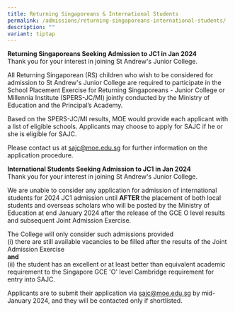 ```yaml
---
title: Returning Singaporeans & International Students
permalink: /admissions/returning-singaporeans-international-students/
description: ""
variant: tiptap
---
```

<p><strong>Returning Singaporeans Seeking Admission to JC1 in Jan 2024<br></strong>Thank you for your interest in joining St Andrew's Junior College.</p><p>All Returning Singaporean (RS) children who wish to be considered for admission to St Andrew's Junior College are required to participate in the School Placement Exercise for Returning Singaporeans - Junior College or Millennia Institute (SPERS-JC/MI) jointly conducted by the Ministry of Education and the Principal’s Academy.</p><p>Based on the SPERS-JC/MI results, MOE would provide each applicant with a list of eligible schools. Applicants may choose to apply for SAJC if he or she is eligible for SAJC.</p><p>Please contact us at <a href="mailto:sajc@moe.edu.sg" rel="noopener noreferrer nofollow" target="">sajc@moe.edu.sg</a> for further information on the application procedure.</p><p><strong>International Students Seeking Admission to JC1 in Jan 2024<br></strong>Thank you for your interest in joining St Andrew's Junior College.</p><p>We are unable to consider any application for admission of international students for 2024 JC1 admission until <strong>AFTER&nbsp;</strong>the placement of both local students and overseas scholars who will be posted by the Ministry of Education at end January 2024 after the release of the GCE O level results and subsequent Joint Admission Exercise.</p><p>The College will only consider such admissions provided<br>(i) there are still available vacancies to be filled after the results of the Joint Admission Exercise<br><strong>and<br></strong>(ii) the student has an excellent or at least better than equivalent academic requirement to the Singapore GCE 'O' level Cambridge requirement for entry into SAJC.</p><p>Applicants are to submit their application via <a href="mailto:sajc@moe.edu.sg" rel="noopener noreferrer nofollow" target="">sajc@moe.edu.sg</a>&nbsp;by mid-January 2024, and they will be contacted only if shortlisted.</p>